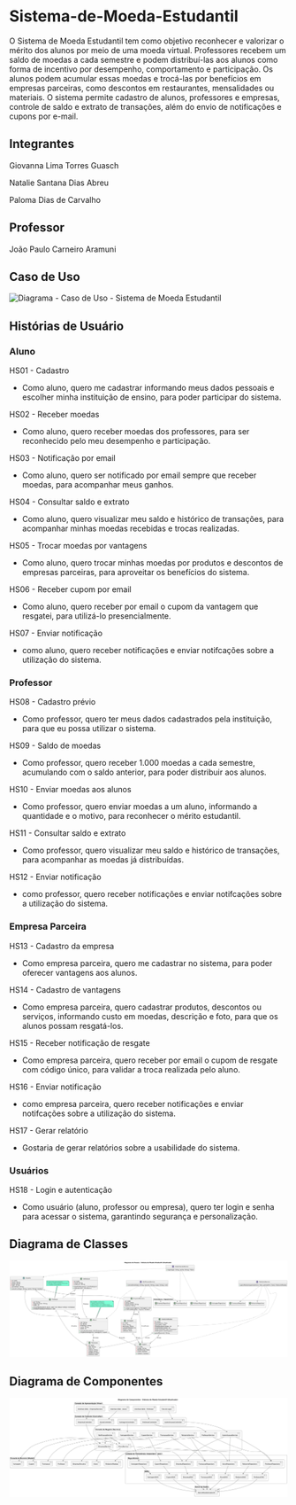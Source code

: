# Sistema-de-Moeda-Estudantil
O Sistema de Moeda Estudantil tem como objetivo reconhecer e valorizar o mérito dos alunos por meio de uma moeda virtual. Professores recebem um saldo de moedas a cada semestre e podem distribuí-las aos alunos como forma de incentivo por desempenho, comportamento e participação.
Os alunos podem acumular essas moedas e trocá-las por benefícios em empresas parceiras, como descontos em restaurantes, mensalidades ou materiais. O sistema permite cadastro de alunos, professores e empresas, controle de saldo e extrato de transações, além do envio de notificações e cupons por e-mail.

## Integrantes
Giovanna Lima Torres Guasch

Natalie Santana Dias Abreu

Paloma Dias de Carvalho

## Professor
João Paulo Carneiro Aramuni

## Caso de Uso

<img width="946" height="687" alt="Diagrama - Caso de Uso - Sistema de Moeda Estudantil" src="https://github.com/user-attachments/assets/da233e11-df65-4937-bb0d-baeb830aab52" />

## Histórias de Usuário
### Aluno
HS01 - Cadastro
   - Como aluno, quero me cadastrar informando meus dados pessoais e escolher minha instituição de ensino, para poder participar do sistema.

HS02 - Receber moedas
  - Como aluno, quero receber moedas dos professores, para ser reconhecido pelo meu desempenho e participação.

HS03 - Notificação por email
  - Como aluno, quero ser notificado por email sempre que receber moedas, para acompanhar meus ganhos.

HS04 - Consultar saldo e extrato
  - Como aluno, quero visualizar meu saldo e histórico de transações, para acompanhar minhas moedas recebidas e trocas realizadas.

HS05 - Trocar moedas por vantagens
 - Como aluno, quero trocar minhas moedas por produtos e descontos de empresas parceiras, para aproveitar os benefícios do sistema.

HS06 - Receber cupom por email
  - Como aluno, quero receber por email o cupom da vantagem que resgatei, para utilizá-lo presencialmente.

HS07 - Enviar notificação
   - como aluno, quero receber notificações e enviar notifcações sobre a utilização do sistema. 

### Professor
HS08 - Cadastro prévio
  - Como professor, quero ter meus dados cadastrados pela instituição, para que eu possa utilizar o sistema.

HS09 - Saldo de moedas
  - Como professor, quero receber 1.000 moedas a cada semestre, acumulando com o saldo anterior, para poder distribuir aos alunos.

HS10 - Enviar moedas aos alunos
  - Como professor, quero enviar moedas a um aluno, informando a quantidade e o motivo, para reconhecer o mérito estudantil.

HS11 - Consultar saldo e extrato
  - Como professor, quero visualizar meu saldo e histórico de transações, para acompanhar as moedas já distribuídas.
    
HS12 - Enviar notificação
   - como professor, quero receber notificações e enviar notifcações sobre a utilização do sistema. 

### Empresa Parceira

HS13 - Cadastro da empresa
  - Como empresa parceira, quero me cadastrar no sistema, para poder oferecer vantagens aos alunos.

HS14 - Cadastro de vantagens
  - Como empresa parceira, quero cadastrar produtos, descontos ou serviços, informando custo em moedas, descrição e foto, para que os alunos possam resgatá-los.

HS15 - Receber notificação de resgate
  - Como empresa parceira, quero receber por email o cupom de resgate com código único, para validar a troca realizada pelo aluno.

HS16 - Enviar notificação
   - como empresa parceira, quero receber notificações e enviar notifcações sobre a utilização do sistema.

HS17 - Gerar relatório
   - Gostaria de gerar relatórios sobre a usabilidade do sistema. 

### Usuários 
HS18 - Login e autenticação
  - Como usuário (aluno, professor ou empresa), quero ter login e senha para acessar o sistema, garantindo segurança e personalização.

## Diagrama de Classes

<img alt="Diagrama - Classes - Sistema de Moeda Estudantil" src="https://github.com/GioGuasch/Sistema-de-Moeda-Estudantil/blob/main/01.Documentacao/Diagrama_de_Classes.png" />

## Diagrama de Componentes

<img alt="Diagrama - Componentes - Sistema de Moeda Estudantil" src="https://github.com/GioGuasch/Sistema-de-Moeda-Estudantil/blob/main/01.Documentacao/Diagrama_de_Componentes.png" />


